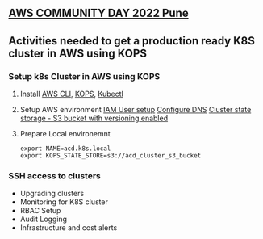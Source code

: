 ## [AWS COMMUNITY DAY 2022 Pune](https://acdpune.in/)

## Activities needed to get a production ready K8S cluster in AWS using KOPS


### Setup k8s Cluster in AWS using KOPS
1. Install
    [AWS CLI](https://docs.aws.amazon.com/cli/latest/userguide/getting-started-install.html), 
    [KOPS](https://kops.sigs.k8s.io/getting_started/install/),
    [Kubectl](https://kubernetes.io/docs/tasks/tools/#kubectl) 

2. Setup AWS environment 
    [IAM User setup](https://kops.sigs.k8s.io/getting_started/aws/#setup-iam-user)
    [Configure DNS](https://kops.sigs.k8s.io/getting_started/aws/#configure-dns)
    [Cluster state storage - S3 bucket with versioning enabled](https://kops.sigs.k8s.io/getting_started/aws/#cluster-state-storage)

3. Prepare Local environemnt
    ```
    export NAME=acd.k8s.local
    export KOPS_STATE_STORE=s3://acd_cluster_s3_bucket
    ```

### SSH access to clusters
- Upgrading clusters
- Monitoring for K8S cluster
- RBAC Setup
- Audit Logging
- Infrastructure and cost alerts



